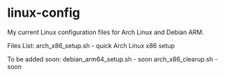 # linux-config
My current Linux configuration files for Arch Linux and Debian ARM.

Files List:
arch_x86_setup.sh - quick Arch Linux x86 setup


To be added soon:
debian_arm64_setup.sh - soon
arch_x86_clearup.sh - soon
